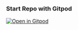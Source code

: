 ### Start Repo with Gitpod

[![Open in Gitpod](https://gitpod.io/button/open-in-gitpod.svg)](https://gitpod.io/#https://github.com/joshlam123/clara_boat/tree/main)

